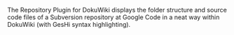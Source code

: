 The Repository Plugin for DokuWiki displays the folder structure and source code files of a Subversion repository at Google Code in a neat way within DokuWiki (with GesHi syntax highlighting).